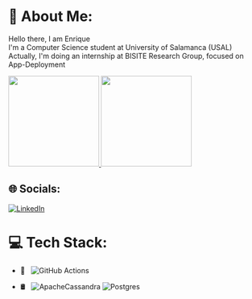 # 💫 About Me:
Hello there, I am Enrique<br>I'm a Computer Science student at University of Salamanca (USAL)<br>Actually, I'm doing an internship at BISITE Research Group, focused on App-Deployment<br>

<a href="https://github.com/AVS1508">
  <img height="180em" src="https://github-readme-stats.vercel.app/api?username=EnriqueRonco&theme=dark&show_icons=true" />
  <img height="180em" src="https://github-readme-stats.vercel.app/api/top-langs/?username=EnriqueRonco&theme=dark&layout=compact" />
</a>


## 🌐 Socials:
[![LinkedIn](https://img.shields.io/badge/LinkedIn-%230077B5.svg?logo=linkedin&logoColor=white)](https://www.linkedin.com/in/enrique-mesonero-ronco-b42b09252/) 

# 💻 Tech Stack:
- :wrench: &nbsp;
![GitHub Actions](https://img.shields.io/badge/github%20actions-%232671E5.svg?style=for-the-badge&logo=githubactions&logoColor=white)

- 🛢 &nbsp;
![ApacheCassandra](https://img.shields.io/badge/cassandra-%231287B1.svg?style=for-the-badge&logo=apache-cassandra&logoColor=white)
![Postgres](https://img.shields.io/badge/postgres-%23316192.svg?style=for-the-badge&logo=postgresql&logoColor=white)

